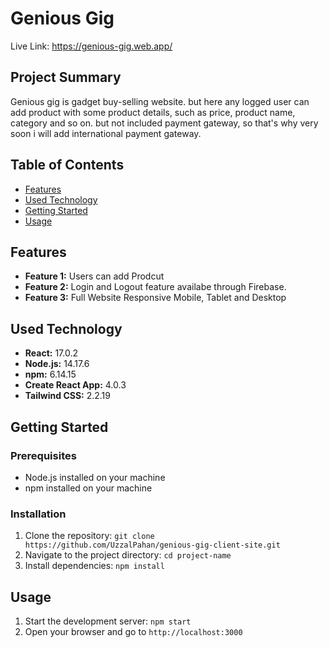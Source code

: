 # Genious Gig
Live Link: https://genious-gig.web.app/

## Project Summary

Genious gig is gadget buy-selling website. but here any logged user can add product with some product details, such as price, product name, category and so on.
but not included payment gateway, so that's why very soon i will add international payment gateway.

## Table of Contents

- [Features](#features)
- [Used Technology](#used-technology)
- [Getting Started](#getting-started)
- [Usage](#usage)


## Features

- **Feature 1:** Users can add Prodcut 
- **Feature 2:** Login and Logout feature availabe through Firebase.
- **Feature 3:** Full Website Responsive Mobile, Tablet and Desktop

## Used Technology

- **React:** 17.0.2
- **Node.js:** 14.17.6
- **npm:** 6.14.15
- **Create React App:** 4.0.3
- **Tailwind CSS:** 2.2.19

## Getting Started

### Prerequisites

- Node.js installed on your machine
- npm installed on your machine

### Installation

1. Clone the repository: `git clone https://github.com/UzzalPahan/genious-gig-client-site.git`
2. Navigate to the project directory: `cd project-name`
3. Install dependencies: `npm install`

## Usage

1. Start the development server: `npm start`
2. Open your browser and go to `http://localhost:3000`



